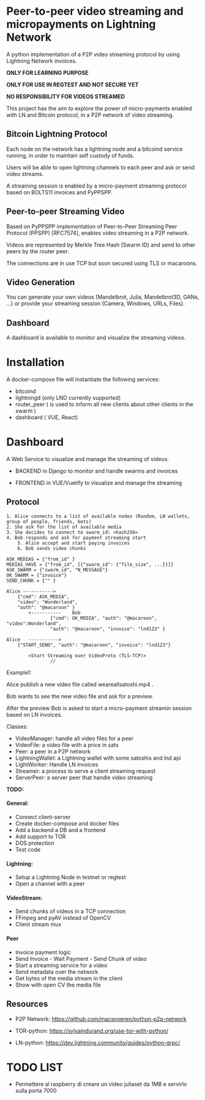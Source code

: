 # Peer-to-peer video streaming and micropayments on Lightning Network 
A python implementation of a P2P video streaming protocol by using Lightning Network invoices. 

**ONLY FOR LEARNING PURPOSE**

**ONLY FOR USE IN REGTEST AND NOT SECURE YET**

**NO RESPONSIBILITY FOR VIDEOS STREAMED** 

This project has the aim to explore the power of micro-payments enabled with LN and Bitcoin protocol,
in a P2P network of video streaming.

## Bitcoin Lightning Protocol 
Each node on the network has a lightning node and a bitcoind service running, in order to maintain self custody of funds. 

Users will be able to open lightning channels to each peer and ask or send video streams.

A streaming session is enabled by a micro-payment streaming protocol based on BOLTS11 invoices and PyPPSPP. 

## Peer-to-peer Streaming Video
Based on PyPPSPP implementation of Peer-to-Peer Streaming Peer Protocol (PPSPP) [RFC7574],
enables video streaming in a P2P network.

Videos are represented by Merkle Tree Hash (Swarm ID) and send to other peers by the router peer. 

The connections are in use TCP but soon secured using TLS or macaroons.  

## Video Generation 
You can generate your own videos (Mandelbrot, Julia, Mandelbrot3D, GANs, ...) 
or provide your streaming session (Camera, Windows, URLs, Files).

## Dashboard
A dashboard is available to monitor and visualize the streaming videos. 


# Installation 

A docker-compose file will instantiate the following services:

 - bitcoind
 - lightningd (only LND currently supported)
 - router_peer ( is used to inform all new clients about other clients in the swarm )
 - dashboard ( VUE, React)


# Dashboard
A Web Service to visualize and manage the streaming of videos. 

 - BACKEND in Django to monitor and handle swarms and invoices

 - FRONTEND in VUE/Vuetify to visualize and manage the streaming  


## Protocol
```
1. Alice connects to a list of available nodes (Random, LN wallets, group of people, friends, bots) 
2. She ask for the list of available media
3. She decides to connect to swarm_id: <hash256> 
4. Bob responds and ask for payment streaming start
    5. Alice accept and start paying invoices
    6. Bob sends video chunks 

ASK_MEDIAS = {"from_id" }
MEDIAS_HAVE = {"from_id", [{"swarm_id": {"file_size", ...}}]}
ASK_SWARM = {"swarm_id", "N_MESSAGE"}
OK_SWARM = {"invoice"}
SEND_CHUNK = {"" }

Alice ----------->        
    {"cmd": ASK_MEDIA",
    "video": "Wonderland",
    "auth": "@macaroon" }
        <-----------    Bob
                {"cmd": OK_MEDIA", "auth": "@macaroon", "video":Wonderland", 
                "auth": "@macaroon", "invoice": "lnd123" }

Alice   ----------->
    {"START_SEND", "auth": "@macaroon", "invoice": "lnd123"}

        <Start Streaming over VideoProto (TLS-TCP)>
                //
```                 

Example1:

Alice publish a new video file called weareallsatoshi.mp4 .

Bob wants to see the new video file and ask for a preview.

After the preview Bob is asked to start a micro-payment streamin session based on LN invoices. 


Classes: 
- VideoManager: handle all video files for a peer
- VideoFile: a video file with a price in sats
- Peer: a peer in a P2P network
- LightningWallet: a Lightning wallet with some satoshis and lnd api
- LightWorker: Handle LN invoices 
- Streamer: a process to serve a client streaming request
- ServerPeer: a server peer that handle video streaming


**TODO:**

#### General:

- Connect client-server
- Create docker-compose and docker files 
- Add a backend a DB and a frontend
- Add support to TOR
- DOS protection
- Test code

#### Lightning:
- Setup a Lightning Node in testnet or regtest
- Open a channel with a peer   

#### VideoStream:
- Send chunks of videos in a TCP connection
- FFmpeg and pyAV instead of OpenCV 
- Client stream mux

#### Peer
- Invoice payment logic
- Send Invoice - Wait Payment - Send Chunk of video
- Start a streaming service for a video
-  Send metadata over the network 
- Get bytes of the media stream in the client
- Show with open CV the media file
  
## Resources

- P2P Network: https://github.com/macsnoeren/python-p2p-network

- TOR-python: https://sylvaindurand.org/use-tor-with-python/

- LN-python: https://dev.lightning.community/guides/python-grpc/


# TODO LIST

- Permettere al raspberry di creare un video juliaset da 1MB e servirlo sulla porta 7000
    
